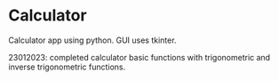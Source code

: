 # Calculator
Calculator app using python. GUI uses tkinter.

23012023:
completed calculator basic functions with trigonometric and inverse trigonometric functions.
